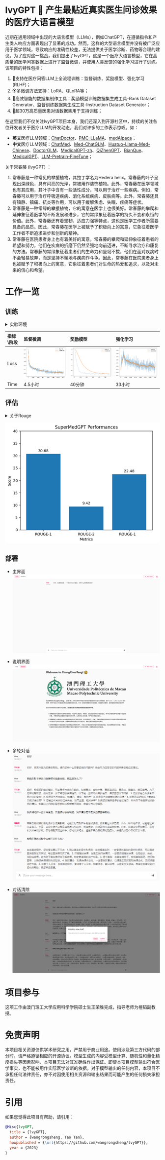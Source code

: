 # lvyGPT 💊 产生最贴近真实医生问诊效果的医疗大语言模型

近期在通用领域中出现的大语言模型（LLMs），例如ChatGPT，在遵循指令和产生类人响应方面表现出了显著的成功。然而，这样的大型语言模型并没有被广泛应用于医学领域，导致响应的准确性较差，无法提供关于医学诊断、药物等合理的建议。为了应对这一挑战，我们提出了lvyGPT，这是一个医疗大语言模型，它在高质量的医学问答数据上进行了监督微调，并使用人类反馈的强化学习进行了训练。该项目的特性包括：

1. 🍦支持在医疗问答LLM上全流程训练：监督训练、奖励模型、强化学习 (RLHF)；
2. 🏵️多微调方法支持：LoRA、QLoRA等；
3. 🥄高效智能的数据集制作工具：奖励模型训练数据集生成工具-Rank Dataset Generator、监督训练数据集生成工具-Instruction Dataset Generator；
4. 🧽超30万高质量医患对话数据集用于支持训练；

在这里我们不仅关注lvyGPT项目本身，我们还深入到开源社区中，持续的关注各位开发者关于医疗LLM的开发动态，我们对许多的工作表示惊叹。如：
- **英文**医疗LLM领域：[ChatDoctor](https://github.com/Kent0n-Li/ChatDoctor)、[PMC-LLaMA](https://github.com/chaoyi-wu/PMC-LLaMA)、[medAlpaca](https://github.com/kbressem/medAlpaca)；
- **中文**医疗LLM领域：[ChatMed](https://github.com/michael-wzhu/ChatMed)、[Med-ChatGLM](https://github.com/SCIR-HI/Med-ChatGLM)、[Huatuo-Llama-Med-Chinese](https://github.com/SCIR-HI/Huatuo-Llama-Med-Chinese)、[DoctorGLM](https://github.com/xionghonglin/DoctorGLM)、[MedicalGPT-zh](https://github.com/MediaBrain-SJTU/MedicalGPT-zh)、[QiZhenGPT](https://github.com/CMKRG/QiZhenGPT)、[BianQue](https://github.com/scutcyr/BianQue)、[MedicalGPT](https://github.com/shibing624/MedicalGPT)、[LLM-Pretrain-FineTune](https://github.com/X-jun-0130/LLM-Pretrain-FineTune)；

关于常春藤 (lvyGPT) ：

1. 常春藤是一种常见的攀援植物，其拉丁学名为Hedera helix。常春藤的叶子呈现出深绿色，具有闪亮的光泽，常被用作装饰植物。此外，常春藤在医学领域也有其应用，其叶子中含有一些活性成分，可以用于治疗一些疾病。例如，常春藤可以用于治疗呼吸道疾病、消化系统疾病、皮肤病等。此外，常春藤还具有镇静、镇痛、抗炎等作用，可以用于缓解焦虑、失眠、疼痛等症状。
2. 常春藤是一种常绿的攀援植物，它的寓意在医学上也很美好。常春藤的攀爬和延伸象征着医学的不断发展和进步，它的常绿象征着医学的持久不变和永恒的价值。此外，常春藤还有着坚韧、适应力强等特点，这也是医学工作者所需要具备的品质。因此，常春藤在医学上被赋予了积极向上的寓意，它象征着医学工作者不断追求进步和创新的精神。
3. 常春藤在医院患者身上也有着美好的寓意。常春藤的攀爬和延伸象征着患者的希望和努力，他们在疾病的折磨下仍然坚强地向前迈进，不断寻求治疗和康复的方法。常春藤的常绿象征着患者们的生命力和坚韧不拔，他们在面对疾病时不会轻易放弃，而是坚持不懈地与疾病作斗争。因此，常春藤在医院患者身上也被赋予了积极向上的寓意，它象征着患者们对生命的热爱和追求，以及对未来的信心和希望。

# 工作一览

## 训练

<details>
  <summary>实验环境</summary>
    
*四卡A100 80GB, 数据30万, 全流程采用LoRA方法。

</details>

|指标\阶段|监督微调|奖励模型|强化学习|
|:-|:-|:-|:-|
|Loss|![](assets/sft.png)|![](assets/rw.png)|![](assets/ppo.png)|
|Time|4.5小时|40分钟|33小时|

## 评估

<details>
  <summary>关于Rouge</summary>
    
*Rouge(Recall-Oriented Understudy for Gisting Evaluation)，是评估自动文摘以及机器翻译的一组指标。它通过将自动生成的摘要或翻译与一组参考摘要（通常是人工生成的）进行比较计算，得出相应的分值，以衡量自动生成的摘要或翻译与参考摘要之间的“相似度”。

</details>

![](assets/supermedgpt-performances.png)

## 部署

- 主界面
![](assets/主界面.png)

- 说明界面
![](assets/说明页面.png)

- 多轮对话
![](assets/多轮对话.png)

- 对话清除
![](assets/对话清除.png)

# 项目参与

这项工作由澳门理工大学应用科学学院硕士生王荣胜完成，指导老师为檀韬副教授。

# 免责声明

本项目相关资源仅供学术研究之用，严禁用于商业用途。使用涉及第三方代码的部分时，请严格遵循相应的开源协议。模型生成的内容受模型计算、随机性和量化精度损失等因素影响，本项目无法对其准确性作出保证。即使本项目模型输出符合医学事实，也不能被用作实际医学诊断的依据。对于模型输出的任何内容，本项目不承担任何法律责任，亦不对因使用相关资源和输出结果而可能产生的任何损失承担责任。

# 引用

如果您觉得此项目有帮助，请引用：

```bibtex
@Misc{lvyGPT,
  title = {lvyGPT},
  author = {wangrongsheng, Tao Tan},
  howpublished = {\url{https://github.com/wangrongsheng/lvyGPT}},
  year = {2023}
}
```
